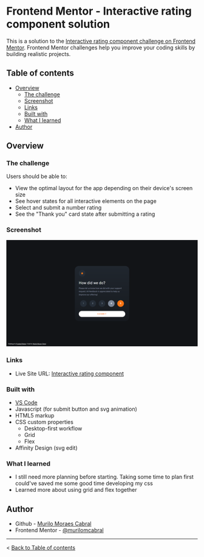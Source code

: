 # Frontend Mentor - Interactive rating component solution

This is a solution to the [Interactive rating component challenge on Frontend Mentor](https://www.frontendmentor.io/challenges/interactive-rating-component-koxpeBUmI). Frontend Mentor challenges help you improve your coding skills by building realistic projects. 

## Table of contents

- [Overview](#overview)
  - [The challenge](#the-challenge)
  - [Screenshot](#screenshot)
  - [Links](#links)
  - [Built with](#built-with)
  - [What I learned](#what-i-learned)
- [Author](#author)

## Overview

### The challenge

Users should be able to:

- View the optimal layout for the app depending on their device's screen size
- See hover states for all interactive elements on the page
- Select and submit a number rating
- See the "Thank you" card state after submitting a rating

### Screenshot

![](interactive-rating-component-solution.png)

### Links

- Live Site URL: [Interactive rating component](https://murilomcabral.github.io/frontendmentor/008-interactive-rating-component-main/)

### Built with

- [VS Code](https://code.visualstudio.com/)
- Javascript (for submit button and svg animation)
- HTML5 markup
- CSS custom properties
  - Desktop-first workflow
  - Grid
  - Flex
- Affinity Design (svg edit)

### What I learned

- I still need more planning before starting. Taking some time to plan first could've saved me some good time developing my css
- Learned more about using grid and flex together

## Author

- Github - [Murilo Moraes Cabral](https://github.com/murilomcabral)
- Frontend Mentor - [@murilomcabral](https://www.frontendmentor.io/profile/murilomcabral)

---

< [Back to Table of contents](#table-of-contents)